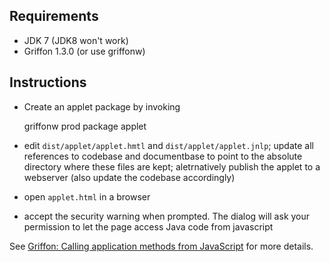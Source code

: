 Requirements
------------

 - JDK 7 (JDK8 won't work)
 - Griffon 1.3.0 (or use griffonw)

Instructions
------------

 - Create an applet package by invoking

     griffonw prod package applet

 - edit `dist/applet/applet.hmtl` and `dist/applet/applet.jnlp`; update all references to codebase and documentbase to point to the absolute directory where these files are kept; aletrnatively publish the applet to a webserver (also update the codebase accordingly)
 - open `applet.html` in a browser
 - accept the security warning when prompted. The dialog will ask your permission to let the page access Java code from javascript

See [Griffon: Calling application methods from JavaScript](http://www.jroller.com/aalmiray/entry/griffon_calling_application_methods_from) for more details.
